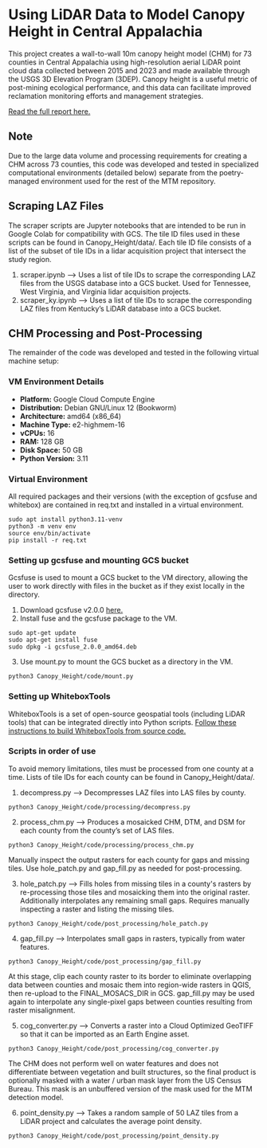 # Using LiDAR Data to Model Canopy Height in Central Appalachia
This project creates a wall-to-wall 10m canopy height model (CHM) for 73 counties in Central Appalachia using high-resolution aerial LiDAR point cloud data collected between 2015 and 2023 and made available through the USGS 3D Elevation Program (3DEP). Canopy height is a useful metric of post-mining ecological performance, and this data can facilitate improved reclamation monitoring efforts and management strategies.

[Read the full report here.](https://docs.google.com/document/d/1bMBGrUBo6LNwxNrPXTVW6mD1SCKbbWqQ_B9PEYEKGdk/edit?usp=sharing)

## Note
Due to the large data volume and processing requirements for creating a CHM across 73 counties, this code was developed and tested in specialized computational environments (detailed below) separate from the poetry-managed environment used for the rest of the MTM repository.

## Scraping LAZ Files
The scraper scripts are Jupyter notebooks that are intended to be run in Google Colab for compatibility with GCS. The tile ID files used in these scripts can be found in Canopy_Height/data/. Each tile ID file consists of a list of the subset of tile IDs in a lidar acquisition project that intersect the study region.

1. scraper.ipynb --> Uses a list of tile IDs to scrape the corresponding LAZ files from the USGS database into a GCS bucket. Used for Tennessee, West Virginia, and Virginia lidar acquisition projects.
2. scraper_ky.ipynb --> Uses a list of tile IDs to scrape the corresponding LAZ files from Kentucky’s LiDAR database into a GCS bucket.

## CHM Processing and Post-Processing
The remainder of the code was developed and tested in the following virtual machine setup:

### VM Environment Details

- **Platform:** Google Cloud Compute Engine
- **Distribution:** Debian GNU/Linux 12 (Bookworm)
- **Architecture:** amd64 (x86_64)
- **Machine Type:** e2-highmem-16
- **vCPUs:** 16
- **RAM:** 128 GB
- **Disk Space:** 50 GB
- **Python Version:** 3.11

### Virtual Environment
All required packages and their versions (with the exception of gcsfuse and whitebox) are contained in req.txt and installed in a virtual environment.
```shell
sudo apt install python3.11-venv
python3 -m venv env
source env/bin/activate
pip install -r req.txt
```

### Setting up gcsfuse and mounting GCS bucket
Gcsfuse is used to mount a GCS bucket to the VM directory, allowing the user to work directly with files in the bucket as if they exist locally in the directory.

1. Download gcsfuse v2.0.0 [here.](https://github.com/GoogleCloudPlatform/gcsfuse/releases/tag/v2.0.0)
2. Install fuse and the gcsfuse package to the VM.
```shell
sudo apt-get update
sudo apt-get install fuse
sudo dpkg -i gcsfuse_2.0.0_amd64.deb
```
3. Use mount.py to mount the GCS bucket as a directory in the VM.
```shell
python3 Canopy_Height/code/mount.py
```

### Setting up WhiteboxTools
WhiteboxTools is a set of open-source geospatial tools (including LiDAR tools) that can be integrated directly into Python scripts.
[Follow these instructions to build WhiteboxTools from source code.](https://www.whiteboxgeo.com/manual/wbt_book/install.html#building-whiteboxtools-from-source-code)


### Scripts in order of use
To avoid memory limitations, tiles must be processed from one county at a time. Lists of tile IDs for each county can be found in Canopy_Height/data/.

1. decompress.py --> Decompresses LAZ files into LAS files by county.
```shell
python3 Canopy_Height/code/processing/decompress.py
```
2. process_chm.py --> Produces a mosaicked CHM, DTM, and DSM for each county from the county’s set of LAS files.
```shell
python3 Canopy_Height/code/processing/process_chm.py
```

Manually inspect the output rasters for each county for gaps and missing tiles. Use hole_patch.py and gap_fill.py as needed for post-processing.

3. hole_patch.py --> Fills holes from missing tiles in a county's rasters by re-processing those tiles and mosaicking them into the original raster. Additionally interpolates any remaining small gaps. Requires manually inspecting a raster and listing the missing tiles.
```shell
python3 Canopy_Height/code/post_processing/hole_patch.py
```
4. gap_fill.py --> Interpolates small gaps in rasters, typically from water features.
```shell
python3 Canopy_Height/code/post_processing/gap_fill.py
```

At this stage, clip each county raster to its border to eliminate overlapping data between counties and mosaic them into region-wide rasters in QGIS, then re-upload to the FINAL_MOSACS_DIR in GCS. gap_fill.py may be used again to interpolate any single-pixel gaps between counties resulting from raster misalignment.

5. cog_converter.py --> Converts a raster into a Cloud Optimized GeoTIFF so that it can be imported as an Earth Engine asset.
```shell
python3 Canopy_Height/code/post_processing/cog_converter.py
```

The CHM does not perform well on water features and does not differentiate between vegetation and built structures, so the final product is optionally masked with a water / urban mask layer from the US Census Bureau. This mask is an unbuffered version of the mask used for the MTM detection model.

6. point_density.py --> Takes a random sample of 50 LAZ tiles from a LiDAR project and calculates the average point density.
```shell
python3 Canopy_Height/code/post_processing/point_density.py
```